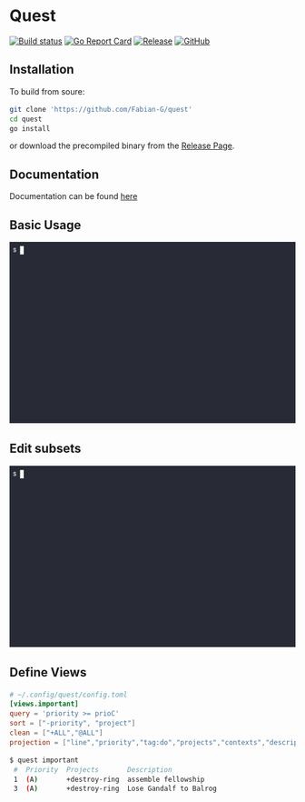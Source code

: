 # Quest

[![Build status](https://img.shields.io/github/actions/workflow/status/Fabian-G/quest/test.yml)](https://github.com/Fabian-G/quest/actions)
[![Go Report Card](https://goreportcard.com/badge/github.com/Fabian-G/quest)](https://goreportcard.com/report/github.com/Fabian-G/quest)
[![Release](https://img.shields.io/github/v/release/Fabian-G/quest)](https://github.com/Fabian-G/quest/releases)
[![GitHub](https://img.shields.io/github/license/Fabian-G/quest)](https://github.com/Fabian-G/quest/blob/main/LICENSE)

## Installation

To build from soure:
```bash
git clone 'https://github.com/Fabian-G/quest'
cd quest
go install 
```

or download the precompiled binary from the [Release Page](https://github.com/Fabian-G/quest/releases).

## Documentation

Documentation can be found [here](https://fabian-g.github.io/quest)
## Basic Usage

![basic usage](examples/demo/basic.gif)

## Edit subsets

![edit](examples/demo/edit.gif)

## Define Views

```toml
# ~/.config/quest/config.toml
[views.important]
query = 'priority >= prioC'
sort = ["-priority", "project"]
clean = ["+ALL","@ALL"]
projection = ["line","priority","tag:do","projects","contexts","description"]
```

```bash
$ quest important
 #  Priority  Projects       Description         
 1  (A)       +destroy-ring  assemble fellowship
 3  (A)       +destroy-ring  Lose Gandalf to Balrog 
```
